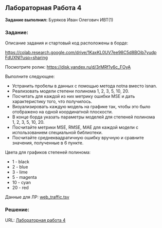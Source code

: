 ## Лабораторная Работа 4

**Задание выполнил:** Буряков Иван Олегович ИВТ(1)

### Задание: 
Описание задания и стартовый код расположены в борде:

https://colab.research.google.com/drive/1KaxKL0UV7ee98C5d8BOib7yudpFdUXNl?usp=sharing

Посмотрите ролик: https://disk.yandex.ru/d/3rMRf1y6c_FOyA

Выполните следующее:

* Устранить пробелы в данных с помощью метода notna вместо isnan.
* Реализовать модели степени полинома 1, 2, 3, 5, 10, 20.
* Посчитать для каждой из них метрику ошибки MSE и дать характеристику того, что получилось.
* Визуализировать каждую модель на графике так, чтобы это было отображено на одной координатной плоскости.
* В конце борда указать параметры моделей для степеней полинома 1, 2, 3, 5, 10, 20.
* Посчитайте метрики MSE, RMSE, MAE для каждой модели с использованием специальной библиотеки.
* Посчитайте среднеквадратичную ошибку вручную и сравните значения, полученные в 6 пункте.


Цвета для графиков степеней полинома:
* 1 - black
* 2 - blue
* 3 - lime
* 5 - magenta
* 10 - cyan
* 20 - red

Данные для ЛР: [web_traffic.tsv](https://github.com/Buryackov-Ivan/Prog-6SEM-2023/blob/main/LR_4/web_traffic.tsv)

### Решение:


URL: [Лабораторная работа 4](https://colab.research.google.com/drive/19_FE3YnQWJCxY5l_-J0GzqEV9e9KNXEa?usp=sharing)
